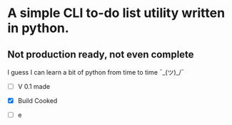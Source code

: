 # A simple CLI to-do list utility written in python.
## Not production ready, not even complete

I guess I can learn a bit of python from time to time ¯\_(ツ)_/¯

- [ ] V 0.1 made
- [x] Build Cooked

- [ ] e
